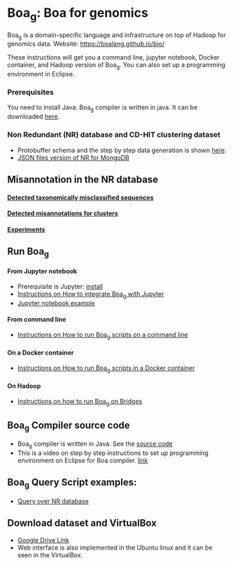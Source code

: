 # Boa<sub>g</sub>: Boa for genomics

Boa<sub>g</sub> is a domain-specific language and infrastructure on top of Hadoop for genomics data.
Website: https://boalang.github.io/bio/


These instructions will get you a command line, jupyter notebook, Docker container, and Hadoop version of  Boa<sub>g</sub>. You can also set up a programming environment in Eclipse.

### Prerequisites

You need to install Java. Boa<sub>g</sub> compiler is written in java. It can be downloaded [here](https://www.oracle.com/technetwork/java/javase/downloads/index.html).


### Non Redundant (NR) database and CD-HIT clustering dataset

* Protobuffer schema and the step by step data generation is shown [here](https://github.com/boalang/NR/blob/master/supplemental/Data_Generation.md).
* [JSON files version of NR for MongoDB](supplemental/MongoDB.md)

## Misannotation in the NR database
#### [Detected taxonomically misclassified sequences](misannotations)

#### [Detected misannotations for clusters](misannotations/results/Clusters)

#### [Experiments](experiments)



## Run Boa<sub>g</sub>

#### From Jupyter notebook
* Prerequisite is Jupyter: [install](https://jupyter.org/install)
* [Instructions on How to integrate Boa<sub>g</sub> with Jupyter](jupyter_notebooks)
* [Jupyter notebook example](jupyter_notebooks)

#### From command line
* [Instructions on How to run Boa<sub>g</sub> scripts on a command line ](https://github.com/boalang/NR/tree/master/Command_Line)

#### On a Docker container
* [Instructions on How to run Boa<sub>g</sub> scripts in a Docker container ](https://github.com/boalang/NR/tree/master/Docker)

#### On Hadoop
* [Instructions on how to run Boa<sub>g</sub> on Bridges](supplemental/Hadoop.md)

## Boa<sub>g</sub> Compiler source code
* Boa<sub>g</sub> compiler is written in Java. See the [source code](compiler)
* This is a video on step by step instructions to set up programming environment on Eclipse for Boa compiler. [link](https://www.youtube.com/watch?v=s4-xfprwJ0c)


## Boa<sub>g</sub>  Query Script examples:
* [Query over NR database](Boa%20queries)


## Download dataset and VirtualBox
* [Google Drive Link](https://drive.google.com/drive/folders/1u-APb-clMbPNpHXhalthPWEDsNT-OtnX?usp=sharing)
* Web interface is also implemented in the Ubuntu linux and it can be seen in the VirtualBox.
